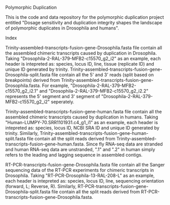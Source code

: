 Polymorphic Duplication

This is the code and data repository for the polymorphic duplication project entitled "Dosage sensitivity and duplication integrity shapes the landscape of polymorphic duplicates in Drosophila and humans".

Index

Trinity-assembled-transcripts-fusion-gene-Drosophila.fasta file contain all the assembled chimeric transcripts caused by duplication in Drosophila. Taking "Drosophila-2-RAL-379-MFB2-c15570_g2_i2" as an example, each header is intepreted as: species, locus ID, line, tissue (replicate ID) and unique ID generated by trinity. Trinity-assembled-transcripts-fusion-gene-Drosophila-split.fasta file contain all the 5' and 3' reads (split based on breakpoints) derived from Trinity-assembled-transcripts-fusion-gene-Drosophila.fasta. For example, "Drosophila-2-RAL-379-MFB2-c15570_g2_i2.1" and "Drosophila-2-RAL-379-MFB2-c15570_g2_i2.2" represents the 5' segment and 3' segment of "Drosophila-2-RAL-379-MFB2-c15570_g2_i2" seperately.

Trinity-assembled-transcripts-fusion-gene-human.fasta file contain all the assembled chimeric transcripts caused by duplication in humans. Taking "Human-LUMPY-70.SRR1101931.c4_g1_i1" as an example, each header is intepreted as: species, locus ID, NCBI SRA ID and unique ID generated by trinity. Similarly, Trinity-assembled-transcripts-fusion-gene-human-split.fasta file contain all the split reads derived from Trinity-assembled-transcripts-fusion-gene-human.fasta. Since fly RNA-seq data are stranded and human RNA-seq data are unstranded, ".1" and ".2" in human simply refers to the leading and lagging sequence in assembled contigs. 

RT-PCR-transcripts-fusion-gene-Drosophila.fasta file contain all the Sanger sequencing data of the RT-PCR experiments for chimeric transcripts in Drosophila. Taking "RT-PCR-Drosophila-13-RAL-208-L" as an example, each header is intepreted as: species, locus ID, line, sequencing orientation (forward, L; Reverse, R). Similarly, RT-PCR-transcripts-fusion-gene-Drosophila-split.fasta file contain all the split reads derived from RT-PCR-transcripts-fusion-gene-Drosophila.fasta.
